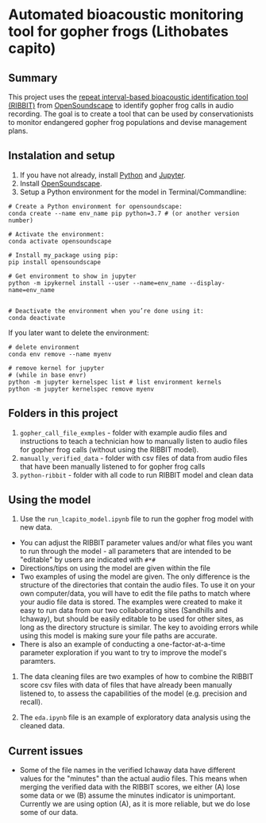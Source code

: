 # Automated bioacoustic monitoring tool for gopher frogs (Lithobates capito)

## Summary

This project uses the [repeat interval-based bioacoustic identification tool (RIBBIT)](https://conbio.onlinelibrary.wiley.com/doi/epdf/10.1111/cobi.13718) from [OpenSoundscape](http://opensoundscape.org/en/latest/) to identify gopher frog calls in audio recording. The goal is to create a tool that can be used by conservationists to monitor endangered gopher frog populations and devise management plans. 

## Instalation and setup 

1. If you have not already, install [Python](https://www.python.org/downloads/) and [Jupyter](https://jupyter.org/install). 
1. Install [OpenSoundscape](http://opensoundscape.org/en/latest/). 
1. Setup a Python environment for the model in Terminal/Commandline: 

```
# Create a Python environment for opensoundscape: 
conda create --name env_name pip python=3.7 # (or another version number)

# Activate the environment: 
conda activate opensoundscape

# Install my_package using pip: 
pip install opensoundscape

# Get environment to show in jupyter 
python -m ipykernel install --user --name=env_name --display-name=env_name


# Deactivate the environment when you’re done using it: 
conda deactivate

```

If you later want to delete the environment: 

```
# delete environment
conda env remove --name myenv

# remove kernel for jupyter
# (while in base envr)
python -m jupyter kernelspec list # list environment kernels 
python -m jupyter kernelspec remove myenv
```


## Folders in this project 

1. `gopher_call_file_exmples` - folder with example audio files and instructions to teach a technician how to manually listen to audio files for gopher frog calls (without using the RIBBIT model). 
1. `manually_verified_data` - folder with csv files of data from audio files that have been manually listened to for gopher frog calls
1. `python-ribbit` - folder with all code to run RIBBIT model and clean data 


## Using the model 

1. Use the `run_lcapito_model.ipynb` file to run the gopher frog model with new data. 
  * You can adjust the RIBBIT parameter values and/or what files you want to run through the model - all parameters that are intended to be "editable" by users are indicated with `#*#` 
  * Directions/tips on using the model are given within the file 
  * Two examples of using the model are given. The only difference is the structure of the directories that contain the audio files. To use it on your own computer/data, you will have to edit the file paths to match where your audio file data is stored. The examples were created to make it easy to run data from our two collaborating sites (Sandhills and Ichaway), but should be easily editable to be used for other sites, as long as the directory structure is similar. The key to avoiding errors while using this model is making sure your file paths are accurate. 
  * There is also an example of conducting a one-factor-at-a-time parameter exploration if you want to try to improve the model's paramters. 

1. The data cleaning files are two examples of how to combine the RIBBIT score csv files with data of files that have already been manually listened to, to assess the capabilities of the model (e.g. precision and recall). 

1. The `eda.ipynb` file is an example of exploratory data analysis using the cleaned data. 

## Current issues

* Some of the file names in the verified Ichaway data have different values for the "minutes" than the actual audio files. This means when merging the verified data with the RIBBIT scores, we either (A) lose some data or we (B) assume the minutes indicator is unimportant. Currently we are using option (A), as it is more reliable, but we do lose some of our data. 


  
  
